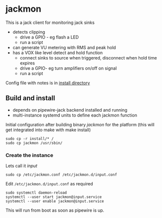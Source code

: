 # jackmon
This is a jack client for monitoring jack sinks

- detects clipping
    * drive a GPIO - eg flash a LED
    * run a script
- can generate VU metering with RMS and peak hold
- has a VOX like level detect and hold function
	- connect sinks to source when triggered, disconnect when hold time expires
	- drive a GPIO- eg turn amplifiers on/off on signal
	- run a script 

Config file with notes is in [install directory](./install/etc/jackmon.conf)

## Build and install
- depends on pipewire-jack backend installed and running
- multi-instance systemd units to define each jackmon function

Initial configuration after building binary *jackmon* for the platform (this will get integrated into make with make install)
```
sudo cp -r install/* /
sudo cp jackmon /usr/sbin/
```

### Create the instance
Lets call it *input*
```
sudo cp /etc/jackmon.conf /etc/jackmon.d/input.conf
```

Edit `/etc/jackmon.d/input.conf` as required
```
sudo systemctl daemon-reload
systemctl --user start jackmon@input.service
systemctl --user enable jackmon@input.service
```

This will run from boot as soon as pipewire is up.
